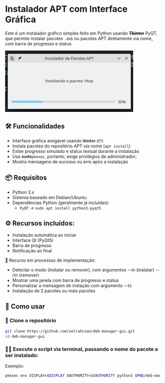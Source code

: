 # Instalador APT com Interface Gráfica

Este é um instalador gráfico simples feito em Python usando ~~**Tkinter**~~ PyQT, que permite instalar pacotes `.deb` ou pacotes APT diretamente via nome, com barra de progresso e status.

![screenshot](imgs/02.png) <!-- você pode colocar um link para um print da interface aqui -->

## 🛠️ Funcionalidades

- Interface gráfica amigável usando ~~tkinter~~ `QT5`
- Instala pacotes do repositório APT via nome (`apt install`)
- Exibe progresso simulado e status textual durante a instalação
- Usa ~~sudo~~`pkexec`, portanto, exige privilégios de administrador;
- Mostra mensagens de sucesso ou erro após a instalação

## 📦 Requisitos

- Python 3.x
- Sistema baseado em Debian/Ubuntu
- Dependências Python (geralmente já incluídas):
  - `PyQT` -> `sudo apt install python3-pyqt5`

## ⚙️ Recursos incluídos:

- Instalação automática ao iniciar
- Interface Qt (PyQt5)
- Barra de progresso
- Notificação ao final

🚧 Recurso em processso de implementação:

- Detectar o modo (instalar ou remover), com argumentos --in (instalar) --rm (remover)
- Mostrar uma janela com barra de progresso e status
- Personalizar a mensagem de instação com argumento --tx
- Instalação de 2 pacotes ou mais pacotes

## 🚀 Como usar

### 🔗 Clone o repositório

```bash
git clone https://github.com/selrahcsan/deb-manager-gui.git
cd deb-manager-gui
```

### 🏃‍➡️ Execute o script via terminal, passando o nome do pacote a ser instalado:

Exemplo:
```bash
pkexec env DISPLAY=$DISPLAY XAUTHORITY=$XAUTHORITY python3 $PWD/deb-manager-gui.py htop
```
